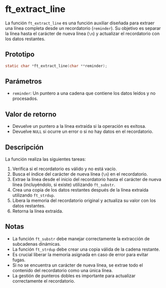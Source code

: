 # ft_extract_line

La función `ft_extract_line` es una función auxiliar diseñada para extraer una línea completa desde un recordatorio (`reminder`). Su objetivo es separar la línea hasta el carácter de nueva línea (`\n`) y actualizar el recordatorio con los datos restantes.

## Prototipo
```c
static char *ft_extract_line(char **reminder);
```

## Parámetros
- `reminder`: Un puntero a una cadena que contiene los datos leídos y no procesados.

## Valor de retorno
- Devuelve un puntero a la línea extraída si la operación es exitosa.
- Devuelve `NULL` si ocurre un error o si no hay datos en el recordatorio.

## Descripción
La función realiza las siguientes tareas:
1. Verifica si el recordatorio es válido y no está vacío.
2. Busca el índice del carácter de nueva línea (`\n`) en el recordatorio.
3. Extrae la línea desde el inicio del recordatorio hasta el carácter de nueva línea (incluyéndolo, si existe) utilizando `ft_substr`.
4. Crea una copia de los datos restantes después de la línea extraída utilizando `ft_strdup`.
5. Libera la memoria del recordatorio original y actualiza su valor con los datos restantes.
6. Retorna la línea extraída.

## Notas
- La función `ft_substr` debe manejar correctamente la extracción de subcadenas dinámicas.
- La función `ft_strdup` debe crear una copia válida de la cadena restante.
- Es crucial liberar la memoria asignada en caso de error para evitar fugas.
- Si no se encuentra un carácter de nueva línea, se extrae todo el contenido del recordatorio como una única línea.
- La gestión de punteros dobles es importante para actualizar correctamente el recordatorio.
